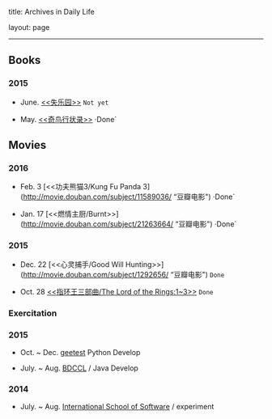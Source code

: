 title: Archives in Daily Life

layout: page

---

## Books

### 2015 

* June. [<<失乐园>>](http://book.douban.com/subject/1008074/ "豆瓣读书") `Not yet`

* May. [<<奇鸟行状录>>](http://book.douban.com/subject/1212080/ "豆瓣读书") ·Done`

## Movies

### 2016

* Feb. 3 [<<功夫熊猫3/Kung Fu Panda 3](http://movie.douban.com/subject/11589036/ “豆瓣电影") ·Done`

* Jan. 17 [<<燃情主厨/Burnt>>](http://movie.douban.com/subject/21263664/ “豆瓣电影") ·Done`

### 2015

* Dec. 22 [<<心灵捕手/Good Will Hunting>>](http://movie.douban.com/subject/1292656/ “豆瓣电影") `Done`

* Oct. 28 [<<指环王三部曲/The Lord of the Rings:1~3>>](http://movie.douban.com/subject/1291571/ "豆瓣电影") `Done`

### Exercitation

### 2015 

* Oct. ~ Dec. [geetest](http://www.geetest.com/ "homepage") Python Develop

* July. ~ Aug. [BDCCL](http://www.bdcclab.com/ "homepage") / Java Develop

### 2014 

* July. ~ Aug. [International School of Software](http://iss.whu.edu.cn/ "homepage") / experiment
